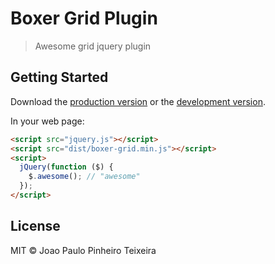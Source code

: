 # Boxer Grid Plugin 

> Awesome grid jquery plugin


## Getting Started

Download the [production version][min] or the [development version][max].

[min]: https://raw.githubusercontent.com/jp-amis/jquery-boxer-grid/master/dist/jquery.boxer-grid.min.js
[max]: https://raw.githubusercontent.com/jp-amis/jquery-boxer-grid/master/dist/jquery.boxer-grid.js

In your web page:

```html
<script src="jquery.js"></script>
<script src="dist/boxer-grid.min.js"></script>
<script>
  jQuery(function ($) {
    $.awesome(); // "awesome"
  });
</script>
```


## License

MIT © Joao Paulo Pinheiro Teixeira

